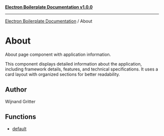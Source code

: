 [**Electron Boilerplate Documentation v1.0.0**](../README.md)

---

[Electron Boilerplate Documentation](../modules.md) / About

# About

About page component with application information.

This component displays detailed information about the application,
including framework details, features, and technical specifications.
It uses a card layout with organized sections for better readability.

## Author

Wijnand Gritter

## Functions

- [default](functions/default.md)
